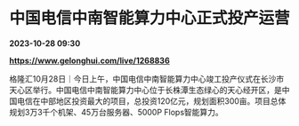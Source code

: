 # 中国电信中南智能算力中心正式投产运营

**2023-10-28 09:30**

**https://www.gelonghui.com/live/1268836**

格隆汇10月28日｜今日上午，中国电信中南智能算力中心竣工投产仪式在长沙市天心区举行。中国电信中南智能算力中心位于长株潭生态绿心的天心经开区，是中国电信在中部地区投资最大的项目，总投资120亿元，规划面积300亩。项目总体规划3万3千个机架、45万台服务器、5000P Flops智能算力。